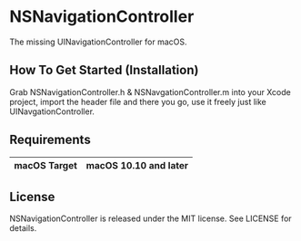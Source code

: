 # NSNavigationController
The missing UINavigationController for macOS.

## How To Get Started (Installation)

Grab NSNavigationController.h & NSNavgationController.m into your Xcode project, import the header file and there you go, use it freely just like UINavgationController.


## Requirements

|   macOS Target   |   macOS 10.10 and later   |
|:----------------------------:|:----------------------------:|

## License

NSNavigationController is released under the MIT license. See LICENSE for details.
